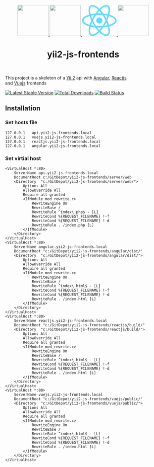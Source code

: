 <p align="center">
    <a href="https://github.com/yiisoft" target="_blank">
        <img src="https://avatars0.githubusercontent.com/u/993323" height="100px">
    </a>
    <a href="https://github.com/angular" target="_blank">
        <img src="https://avatars0.githubusercontent.com/u/139426" height="100px">
    </a>
    <a href="https://github.com/facebook/react" target="_blank">
        <img src="data:image/svg+xml;base64,PHN2ZyB4bWxucz0iaHR0cDovL3d3dy53My5vcmcvMjAwMC9zdmciIHZpZXdCb3g9Ii0xMS41IC0xMC4yMzE3NCAyMyAyMC40NjM0OCI+CiAgPHRpdGxlPlJlYWN0IExvZ288L3RpdGxlPgogIDxjaXJjbGUgY3g9IjAiIGN5PSIwIiByPSIyLjA1IiBmaWxsPSIjNjFkYWZiIi8+CiAgPGcgc3Ryb2tlPSIjNjFkYWZiIiBzdHJva2Utd2lkdGg9IjEiIGZpbGw9Im5vbmUiPgogICAgPGVsbGlwc2Ugcng9IjExIiByeT0iNC4yIi8+CiAgICA8ZWxsaXBzZSByeD0iMTEiIHJ5PSI0LjIiIHRyYW5zZm9ybT0icm90YXRlKDYwKSIvPgogICAgPGVsbGlwc2Ugcng9IjExIiByeT0iNC4yIiB0cmFuc2Zvcm09InJvdGF0ZSgxMjApIi8+CiAgPC9nPgo8L3N2Zz4K" height="100px">
    </a>
    <a href="https://github.com/vuejs/vue" target="_blank">
        <img src="https://vuejs.org/images/logo.png" height="100px">
    </a>
    <h1 align="center">yii2-js-frontends</h1>
    <br>
</p>

This project is a skeleton of a [Yii 2](http://www.yiiframework.com/) api 
with [Angular](https://angular.io/), 
[Reactjs](https://reactjs.org)  
and [Vuejs](https://vuejs.org/) frontends

[![Latest Stable Version](https://img.shields.io/packagist/v/claudejanz/yii2-js-frontends.svg)](https://packagist.org/packages/claudejanz/yii2-js-frontends)
[![Total Downloads](https://img.shields.io/packagist/dt/claudejanz/yii2-js-frontends.svg)](https://packagist.org/packages/claudejanz/yii2-js-frontends)
[![Build Status](https://travis-ci.org/claudejanz/yii2-js-frontends.svg?branch=master)](https://travis-ci.org/claudejanz/yii2-js-frontends)

## Installation

### Set hosts file
~~~
127.0.0.1	api.yii2-js-frontends.local
127.0.0.1	vuejs.yii2-js-frontends.local
127.0.0.1	reactjs.yii2-js-frontends.local
127.0.0.1	angular.yii2-js-frontends.local
~~~

### Set virtial host
~~~
<VirtualHost *:80>
	ServerName api.yii2-js-frontends.local
	DocumentRoot c:/GitDepot/yii2-js-frontends/server/web
	<Directory  "c:/GitDepot/yii2-js-frontends/server/web/">
		Options All
		AllowOverride All
		Require all granted
		<IfModule mod_rewrite.c>
			RewriteEngine On
			RewriteBase /
			RewriteRule ^index\.php$ - [L]
			RewriteCond %{REQUEST_FILENAME} !-f
			RewriteCond %{REQUEST_FILENAME} !-d
			RewriteRule . /index.php [L]
		</IfModule>
	</Directory>
</VirtualHost>
<VirtualHost *:80>
    ServerName angular.yii2-js-frontends.local
    DocumentRoot "c:/GitDepot/yii2-js-frontends/angular/dist/"    
    <Directory  "c:/GitDepot/yii2-js-frontends/angular/dist/">
		Options All
		AllowOverride All
		Require all granted
		<IfModule mod_rewrite.c>
			RewriteEngine On
			RewriteBase /
			RewriteRule ^index\.html$ - [L]
			RewriteCond %{REQUEST_FILENAME} !-f
			RewriteCond %{REQUEST_FILENAME} !-d
			RewriteRule . /index.html [L]
		</IfModule>
	</Directory>
</VirtualHost>
<VirtualHost *:80>
    ServerName reactjs.yii2-js-frontends.local
    DocumentRoot "c:/GitDepot/yii2-js-frontends/reactjs/build/"    
    <Directory  "c:/GitDepot/yii2-js-frontends/reactjs/build/">
		Options All
		AllowOverride All
		Require all granted
		<IfModule mod_rewrite.c>
			RewriteEngine On
			RewriteBase /
			RewriteRule ^index\.html$ - [L]
			RewriteCond %{REQUEST_FILENAME} !-f
			RewriteCond %{REQUEST_FILENAME} !-d
			RewriteRule . /index.html [L]
		</IfModule>
	</Directory>
</VirtualHost>
<VirtualHost *:80>
    ServerName vuejs.yii2-js-frontends.local
    DocumentRoot "c:/GitDepot/yii2-js-frontends/vuejs/public/"    
    <Directory  "c:/GitDepot/yii2-js-frontends/vuejs/public/">
		Options All
		AllowOverride All
		Require all granted
		<IfModule mod_rewrite.c>
			RewriteEngine On
			RewriteBase /
			RewriteRule ^index\.html$ - [L]
			RewriteCond %{REQUEST_FILENAME} !-f
			RewriteCond %{REQUEST_FILENAME} !-d
			RewriteRule . /index.html [L]
		</IfModule>
	</Directory>
</VirtualHost>
~~~
